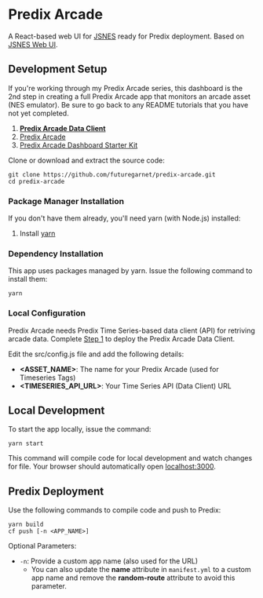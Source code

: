 # Predix Arcade

A React-based web UI for [JSNES](https://github.com/bfirsh/jsnes) ready for Predix deployment. Based on [JSNES Web UI](https://github.com/bfirsh/jsnes-web).

## Development Setup

If you're working through my Predix Arcade series, this dashboard is the 2nd step in creating a full Predix Arcade app that monitors an arcade asset (NES emulator). Be sure to go back to any README tutorials that you have not yet completed.

1. **[Predix Arcade Data Client](https://github.com/futuregarnet/predix-arcade-data-client#predix-arcade-data-client)**
1. [Predix Arcade](https://github.com/futuregarnet/predix-arcade#predix-arcade)
1. [Predix Arcade Dashboard Starter Kit](https://github.com/futuregarnet/predix-arcade-dashboard-starter-kit#predix-arcade-dashboard-starter-kit)

Clone or download and extract the source code:

```Shell
git clone https://github.com/futuregarnet/predix-arcade.git
cd predix-arcade
```

### Package Manager Installation

If you don't have them already, you'll need yarn (with Node.js) installed:

1. Install [yarn](https://yarnpkg.com/en/docs/install)

### Dependency Installation

This app uses packages managed by yarn. Issue the following command to install them:

```Shell
yarn
```

### Local Configuration

Predix Arcade needs Predix Time Series-based data client (API) for retriving arcade data. Complete [Step 1](https://github.com/futuregarnet/predix-arcade-data-client.git) to deploy the Predix Arcade Data Client.

Edit the src/config.js file and add the following details:

- **<ASSET_NAME>**: The name for your Predix Arcade (used for Timeseries Tags)
- **<TIMESERIES_API_URL>**: Your Time Series API (Data Client) URL

## Local Development

To start the app locally, issue the command:

```Shell
yarn start
```

This command will compile code for local development and watch changes for file. Your browser should automatically open [localhost:3000](http://localhost:3000).

## Predix Deployment

Use the following commands to compile code and push to Predix:

```Shell
yarn build
cf push [-n <APP_NAME>]
```

Optional Parameters:

- `-n`: Provide a custom app name (also used for the URL)
  - You can also update the **name** attribute in `manifest.yml` to a custom app name and remove the **random-route** attribute to avoid this parameter.
